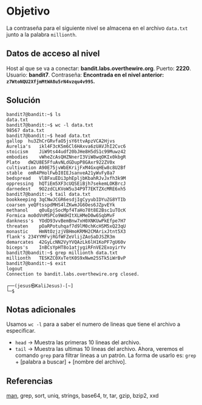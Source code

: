 
# Objetivo

La contraseña para el siguiente nivel se almacena en el archivo `data.txt` junto a la palabra `millionth`.

## Datos de acceso al nivel
Host al que se va a conectar: **bandit.labs.overthewire.org**.
Puerto: **2220**.
Usuario: **bandit7**.
Contraseña: **Encontrada en el nivel anterior: `z7WtoNQU2XfjmMtWA8u5rN4vzqu4v99S`.**

## Solución
```
bandit7@bandit:~$ ls
data.txt
bandit7@bandit:~$ wc -l data.txt
98567 data.txt
bandit7@bandit:~$ head data.txt
gallop	hu3ZhCrGRvfaO5jsY6ttvApzVCA2Hjvs
Aurelia's	ikl4F3cK5m6Cl6HAxva6zUAVJhI2Cvc6
stoicism	JiW9ts44udf20bJHe8H5dS1c99Muwz42
embodies	vWheZcAsQHZNnerI3ViW8wqOKIx0kbgR
Plato	dW2U8E5FfuAvNLdGDupP8GAxr922ZV0x
cultivation	A90E75jvWbEKrijFxM4GxqHEw8c8U2Bf
stable	omR4PHolFwbI0IEJsanveA21yWvFy8a7
bedspread	VlBFxuEDi3phEpljbKbahRJvJxfh3k9M
oppressing	hQTiEm5XF3cUQSEiBjh7sekemLOKBrcJ
darnedest	9O2zdCLKVoW5u34P9T7EKTZXcMRE6xh5
bandit7@bandit:~$ tail data.txt
bookkeeping	3qCNwJCGR6esdjIgCyyubIDYuZG8YTIb
coarsen	yeQFtsspdMHS4lZKwmJG6Oes6JZpvEYk
methanol	q0uEpjSocMpf4TaHo78t8E2Bsc1uTOcK
Formica	mo0dVnMSPCo9WdHItXLHMeD0w6SqbMvF
dankness's	YOdD93vvBemBnw7xH0XNKUwPkEfpe7H7
threaten	pOaRPotuhqaf7d9lM0chKcHSM5xQ23qU
monastic	HmNtOzjzjVBHmoKRMH2CMArixJtnt5X3
flank's	234YYMFvjRGfWFZeVlijZAoSaDJSZR3m
demarcates	42GyLcNN2VyYVQAzLk6lH1KoPF7gU60v
biceps's	InBCsYpHT8o1atjygiRFnVE2ExoyirYv
bandit7@bandit:~$ grep millionth data.txt
millionth	TESKZC0XvTetK0S9xNwm25STk5iWrBvP
bandit7@bandit:~$ exit
logout
Connection to bandit.labs.overthewire.org closed.
                                                                                                    
┌──(jesus㉿KaliJesus)-[~]
└─$ 

```

## Notas adicionales

Usamos `wc -l` para a saber el numero de lineas que tiene el archivo a especificar.
- `head` -> Muestra las primeras 10 lineas del archivo.
- `tail` -> Muestra las ultimas 10 lineas del archivo.
Ahora, veremos el comando `grep` para filtrar lineas a un patrón.
La forma de usarlo es: `grep` + [palabra a buscar] + [nombre del archivo].
## Referencias

[man](https://man7.org/linux/man-pages/man1/man.1.html), grep, sort, uniq, strings, base64, tr, tar, gzip, bzip2, xxd